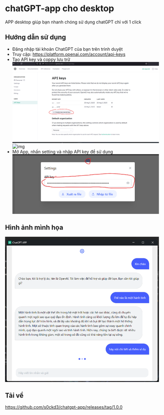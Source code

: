 # chatGPT-app cho desktop
APP desktop giúp bạn nhanh chóng sử dụng chatGPT chỉ với 1 click

## Hướng dẫn sử dụng
- Đăng nhập tài khoản ChatGPT của bạn trên trình duyệt
- Truy cập: https://platform.openai.com/account/api-keys
- Tạo API key và coppy lưu trữ
![img](https://raw.githubusercontent.com/s0ckd3/chatgpt-app/main/tao-api.png)
![img](https://raw.githubusercontent.com/s0ckd3/chatgpt-app/main/t%E1%BA%A1o-thanh-cong-api.png)
- Mở App, nhấn setting và nhập API key để sử dụng
![img](https://raw.githubusercontent.com/s0ckd3/chatgpt-app/main/setting-nhap-api.png)

## Hình ảnh mình họa
 ![img](https://raw.githubusercontent.com/s0ckd3/chatgpt-app/main/chat-app.png)
## Tải về
 https://github.com/s0ckd3/chatgpt-app/releases/tag/1.0.0
